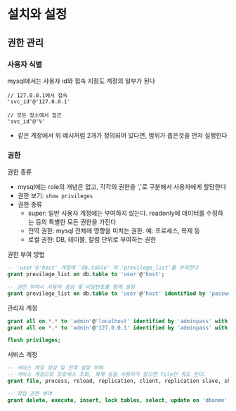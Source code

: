 # 설치와 설정
## 권한 관리
### 사용자 식별
mysql에서는 사용자 id와 접속 지점도 계정의 일부가 된다
```
// 127.0.0.1에서 접속
'svc_id'@'127.0.0.1'

// 모든 장소에서 접근
'svc_id'@'%'
```
- 같은 계정에서 위 예시처럼 2개가 정의되어 있다면, 범위가 좁은것을 먼저 실행한다

### 권한
권한 종류
- mysql에는 role의 개념은 없고, 각각의 권한을 ','로 구분해서 사용자에게 할당한다
- 권한 보기: `show privileges`
- 권한 종류
   - super: 일반 사용자 계정에는 부여하지 않는다. readonly에 데이터를 수정하는 등의 특별한 모든 권한을 가진다
   - 전역 권한: mysql 전체에 영향을 미치는 권한. 예: 프로세스, 복제 등
   - 로컬 권한: DB, 테이블, 칼럼 단위로 부여하는 권한

권한 부여 방법
```sql
-- 'user'@'host' 계정에 'db.table' 의 'previlege_list'를 부여한다
grant previlege_list on db.table to 'user'@'host';

-- 권한 부여시 사용자 생성 및 비밀번호를 함께 설정
grant previlege_list on db.table to 'user'@'host' identified by 'password' with grant option;
```

관리자 계정
```sql
grant all on *.* to 'admin'@'localhost' identified by 'adminpass' with grant option;
grant all on *.* to 'admin'@'127.0.0.1' identified by 'adminpass' with grant option;

flush privileges;
```

서비스 계정
```sql
-- 서비스 계정 생성 및 전역 설정 부여
-- 서비스 계정으로 프로세스 조회, 복제 등을 사용하지 않으면 file만 줘도 된다. 
grant file, process, reload, replication, client, replication slave, show databases on *.* to 'svc_user'@'%' identified by 'svc_userpass';

-- 작업 권한 부여
grant delete, execute, insert, lock tables, select, update on 'dbanme'.* to 'svc_user'@'%' ;
```


